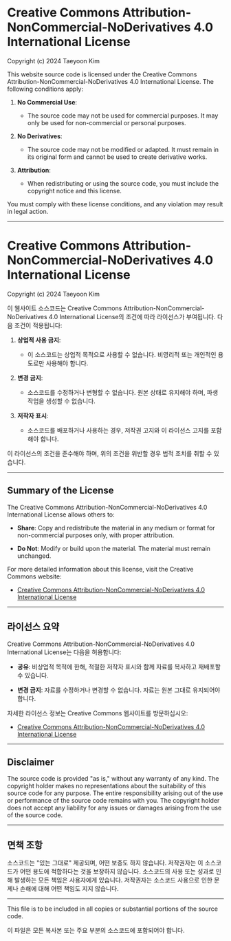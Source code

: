 # Creative Commons Attribution-NonCommercial-NoDerivatives 4.0 International License

Copyright (c) 2024 Taeyoon Kim

This website source code is licensed under the Creative Commons Attribution-NonCommercial-NoDerivatives 4.0 International License. The following conditions apply:

1. **No Commercial Use**:
   - The source code may not be used for commercial purposes. It may only be used for non-commercial or personal purposes.

2. **No Derivatives**:
   - The source code may not be modified or adapted. It must remain in its original form and cannot be used to create derivative works.

3. **Attribution**:
   - When redistributing or using the source code, you must include the copyright notice and this license.

You must comply with these license conditions, and any violation may result in legal action.

---

# Creative Commons Attribution-NonCommercial-NoDerivatives 4.0 International License

Copyright (c) 2024 Taeyoon Kim

이 웹사이트 소스코드는 Creative Commons Attribution-NonCommercial-NoDerivatives 4.0 International License의 조건에 따라 라이선스가 부여됩니다. 다음 조건이 적용됩니다:

1. **상업적 사용 금지**:
   - 이 소스코드는 상업적 목적으로 사용할 수 없습니다. 비영리적 또는 개인적인 용도로만 사용해야 합니다.

2. **변경 금지**:
   - 소스코드를 수정하거나 변형할 수 없습니다. 원본 상태로 유지해야 하며, 파생 작업을 생성할 수 없습니다.

3. **저작자 표시**:
   - 소스코드를 배포하거나 사용하는 경우, 저작권 고지와 이 라이선스 고지를 포함해야 합니다.

이 라이선스의 조건을 준수해야 하며, 위의 조건을 위반할 경우 법적 조치를 취할 수 있습니다.

---

## Summary of the License

The Creative Commons Attribution-NonCommercial-NoDerivatives 4.0 International License allows others to:

- **Share**: Copy and redistribute the material in any medium or format for non-commercial purposes only, with proper attribution.

- **Do Not**: Modify or build upon the material. The material must remain unchanged.

For more detailed information about this license, visit the Creative Commons website:

- [Creative Commons Attribution-NonCommercial-NoDerivatives 4.0 International License](https://creativecommons.org/licenses/by-nc-nd/4.0/)

---

## 라이선스 요약

Creative Commons Attribution-NonCommercial-NoDerivatives 4.0 International License는 다음을 허용합니다:

- **공유**: 비상업적 목적에 한해, 적절한 저작자 표시와 함께 자료를 복사하고 재배포할 수 있습니다.

- **변경 금지**: 자료를 수정하거나 변경할 수 없습니다. 자료는 원본 그대로 유지되어야 합니다.

자세한 라이선스 정보는 Creative Commons 웹사이트를 방문하십시오:

- [Creative Commons Attribution-NonCommercial-NoDerivatives 4.0 International License](https://creativecommons.org/licenses/by-nc-nd/4.0/)

---

## Disclaimer

The source code is provided "as is," without any warranty of any kind. The copyright holder makes no representations about the suitability of this source code for any purpose. The entire responsibility arising out of the use or performance of the source code remains with you. The copyright holder does not accept any liability for any issues or damages arising from the use of the source code.

---

## 면책 조항

소스코드는 "있는 그대로" 제공되며, 어떤 보증도 하지 않습니다. 저작권자는 이 소스코드가 어떤 용도에 적합하다는 것을 보장하지 않습니다. 소스코드의 사용 또는 성과로 인해 발생하는 모든 책임은 사용자에게 있습니다. 저작권자는 소스코드 사용으로 인한 문제나 손해에 대해 어떤 책임도 지지 않습니다.

---

This file is to be included in all copies or substantial portions of the source code.

이 파일은 모든 복사본 또는 주요 부분의 소스코드에 포함되어야 합니다.
